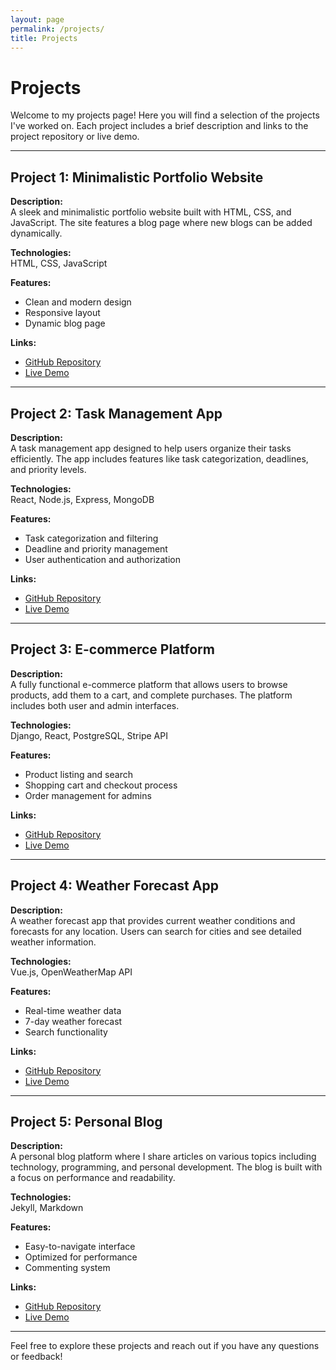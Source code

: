 ```yaml
---
layout: page
permalink: /projects/
title: Projects
---
```


# Projects

Welcome to my projects page! Here you will find a selection of the projects I've worked on. Each project includes a brief description and links to the project repository or live demo.

---

## Project 1: Minimalistic Portfolio Website

**Description:**  
A sleek and minimalistic portfolio website built with HTML, CSS, and JavaScript. The site features a blog page where new blogs can be added dynamically.

**Technologies:**  
HTML, CSS, JavaScript

**Features:**
- Clean and modern design
- Responsive layout
- Dynamic blog page

**Links:**
- [GitHub Repository](https://github.com/yourusername/portfolio-website)
- [Live Demo](https://yourusername.github.io/portfolio-website)

---

## Project 2: Task Management App

**Description:**  
A task management app designed to help users organize their tasks efficiently. The app includes features like task categorization, deadlines, and priority levels.

**Technologies:**  
React, Node.js, Express, MongoDB

**Features:**
- Task categorization and filtering
- Deadline and priority management
- User authentication and authorization

**Links:**
- [GitHub Repository](https://github.com/yourusername/task-management-app)
- [Live Demo](https://taskmanager.yourusername.com)

---

## Project 3: E-commerce Platform

**Description:**  
A fully functional e-commerce platform that allows users to browse products, add them to a cart, and complete purchases. The platform includes both user and admin interfaces.

**Technologies:**  
Django, React, PostgreSQL, Stripe API

**Features:**
- Product listing and search
- Shopping cart and checkout process
- Order management for admins

**Links:**
- [GitHub Repository](https://github.com/yourusername/ecommerce-platform)
- [Live Demo](https://shop.yourusername.com)

---

## Project 4: Weather Forecast App

**Description:**  
A weather forecast app that provides current weather conditions and forecasts for any location. Users can search for cities and see detailed weather information.

**Technologies:**  
Vue.js, OpenWeatherMap API

**Features:**
- Real-time weather data
- 7-day weather forecast
- Search functionality

**Links:**
- [GitHub Repository](https://github.com/yourusername/weather-forecast-app)
- [Live Demo](https://weather.yourusername.com)

---

## Project 5: Personal Blog

**Description:**  
A personal blog platform where I share articles on various topics including technology, programming, and personal development. The blog is built with a focus on performance and readability.

**Technologies:**  
Jekyll, Markdown

**Features:**
- Easy-to-navigate interface
- Optimized for performance
- Commenting system

**Links:**
- [GitHub Repository](https://github.com/yourusername/personal-blog)
- [Live Demo](https://blog.yourusername.com)

---

Feel free to explore these projects and reach out if you have any questions or feedback!
